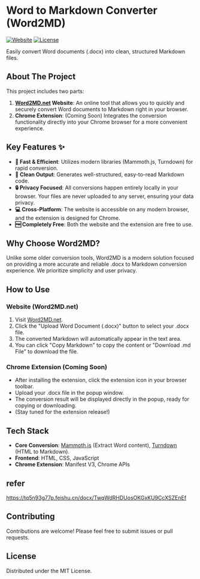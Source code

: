 # Word to Markdown Converter (Word2MD)

[![Website](https://img.shields.io/badge/Website-Word2MD.net-blue.svg)](https://www.word2md.net/)
[![License](https://img.shields.io/badge/License-MIT-green.svg)](LICENSE) <!-- You can add or modify the License based on your actual situation -->

Easily convert Word documents (.docx) into clean, structured Markdown files.

## About The Project

This project includes two parts:

1.  **[Word2MD.net](https://www.word2md.net/) Website**: An online tool that allows you to quickly and securely convert Word documents to Markdown right in your browser.
2.  **Chrome Extension**: (Coming Soon) Integrates the conversion functionality directly into your Chrome browser for a more convenient experience.

## Key Features ✨

*   **🚀 Fast & Efficient**: Utilizes modern libraries (Mammoth.js, Turndown) for rapid conversion.
*   **📄 Clean Output**: Generates well-structured, easy-to-read Markdown code.
*   **🔒 Privacy Focused**: All conversions happen entirely locally in your browser. Your files are never uploaded to any server, ensuring your data privacy.
*   **💻 Cross-Platform**: The website is accessible on any modern browser, and the extension is designed for Chrome.
*   **🆓 Completely Free**: Both the website and the extension are free to use.

## Why Choose Word2MD?

Unlike some older conversion tools, Word2MD is a modern solution focused on providing a more accurate and reliable .docx to Markdown conversion experience. We prioritize simplicity and user privacy.

## How to Use

### Website (Word2MD.net)

1.  Visit [Word2MD.net](https://www.word2md.net/).
2.  Click the "Upload Word Document (.docx)" button to select your .docx file.
3.  The converted Markdown will automatically appear in the text area.
4.  You can click "Copy Markdown" to copy the content or "Download .md File" to download the file.

### Chrome Extension (Coming Soon)

*   After installing the extension, click the extension icon in your browser toolbar.
*   Upload your .docx file in the popup window.
*   The conversion result will be displayed directly in the popup, ready for copying or downloading.
*   (Stay tuned for the extension release!)

## Tech Stack

*   **Core Conversion**: [Mammoth.js](https://github.com/mwilliamson/mammoth.js) (Extract Word content), [Turndown](https://github.com/mixmark-io/turndown) (HTML to Markdown).
*   **Frontend**: HTML, CSS, JavaScript
*   **Chrome Extension**: Manifest V3, Chrome APIs

## refer
https://tq5n93g77p.feishu.cn/docx/TwqWdRHDUosOKGxKU9CcXSZEnEf

## Contributing

Contributions are welcome! Please feel free to submit issues or pull requests.

## License

Distributed under the MIT License.
